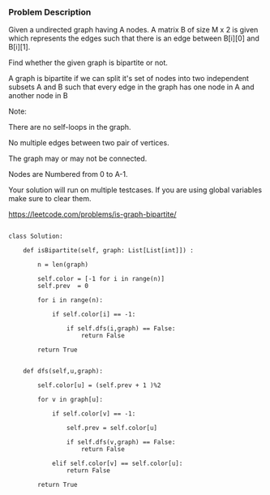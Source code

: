 ### Problem Description
Given a undirected graph having A nodes. A matrix B of size M x 2 is given which represents the edges such that there is an edge between B[i][0] and B[i][1].

Find whether the given graph is bipartite or not.

A graph is bipartite if we can split it's set of nodes into two independent subsets A and B such that every edge in the graph has one node in A and another node in B

Note:

There are no self-loops in the graph.

No multiple edges between two pair of vertices.

The graph may or may not be connected.

Nodes are Numbered from 0 to A-1.

Your solution will run on multiple testcases. If you are using global variables make sure to clear them.


https://leetcode.com/problems/is-graph-bipartite/


```

class Solution:
    
    def isBipartite(self, graph: List[List[int]]) :
        
        n = len(graph)

        self.color = [-1 for i in range(n)]
        self.prev  = 0
        
        for i in range(n):
            
            if self.color[i] == -1:
                
                if self.dfs(i,graph) == False:
                    return False
                
        return True
                
                
    def dfs(self,u,graph):
        
        self.color[u] = (self.prev + 1 )%2
        
        for v in graph[u]:
            
            if self.color[v] == -1:
                
                self.prev = self.color[u]
                
                if self.dfs(v,graph) == False:
                    return False
                
            elif self.color[v] == self.color[u]:
                return False
        
        return True
            

```
